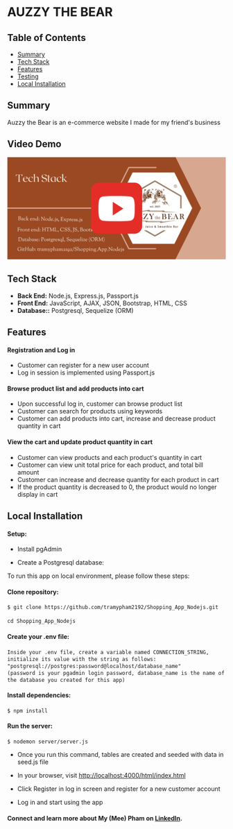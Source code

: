 # AUZZY THE BEAR


## Table of Contents

- [Summary](#summary)
- [Tech Stack](#tech-stack)
- [Features](#features)
- [Testing](#testing)
- [Local Installation](#installation)

## <a name="summary"></a>Summary

Auzzy the Bear is an e-commerce website I made for my friend's business



## <a name="features"></a>Video Demo
[![Demo video](./assets/Video%20demo.png)](https://www.youtube.com/watch?v=L8U-3fkMGBw "AUZZY THE BEAR")


## <a name="tech-stack"></a>Tech Stack

- **Back End:** Node.js, Express.js, Passport.js<br/>
- **Front End:** JavaScript, AJAX, JSON, Bootstrap, HTML, CSS<br/>
- **Database::** Postgresql, Sequelize (ORM)<br/>

## <a name="features"></a>Features

#### Registration and Log in
- Customer can register for a new user account 
- Log in session is implemented using Passport.js 

#### Browse product list and add products into cart

- Upon successful log in, customer can browse product list
- Customer can search for products using keywords
- Customer can add products into cart, increase and decrease product quantity in cart

#### View the cart and update product quantity in cart

- Customer can view products and each product's quantity in cart
- Customer can view unit total price for each product, and total bill amount
- Customer can increase and decrease quantity for each product in cart
- If the product quantity is decreased to 0, the product would no longer display in cart


## <a name="installation"></a>Local Installation

#### Setup:

- Install pgAdmin

- Create a Postgresql database:


To run this app on local environment, please follow these steps:

#### Clone repository:

```
$ git clone https://github.com/tramypham2192/Shopping_App_Nodejs.git

cd Shopping_App_Nodejs
```

#### Create your .env file:
```
Inside your .env file, create a variable named CONNECTION_STRING, initialize its value with the string as follows:
"postgresql://postgres:password@localhost/database_name"
(password is your pgadmin login password, database_name is the name of the database you created for this app)
```

#### Install dependencies:

```
$ npm install
```


#### Run the server:

```
$ nodemon server/server.js
```

- Once you run this command, tables are created and seeded with data in seed.js file


- In your browser, visit <a href="http://localhost:4000/html/index.html">http://localhost:4000/html/index.html</a>

- Click Register in log in screen and register for a new customer account

- Log in and start using the app

#### Connect and learn more about My (Mee) Pham on <a href="https://www.linkedin.com/in/my-mee-pham/">LinkedIn</a>.
